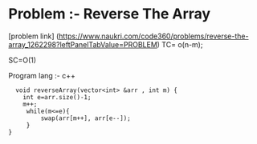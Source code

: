 # Problem :-  Reverse The Array
[problem link] (https://www.naukri.com/code360/problems/reverse-the-array_1262298?leftPanelTabValue=PROBLEM)
TC= o(n-m);

SC=O(1)

Program  lang :- c++
```
  void reverseArray(vector<int> &arr , int m) {
    int e=arr.size()-1;
    m++;
     while(m<=e){
         swap(arr[m++], arr[e--]);
     }       	
}
```
